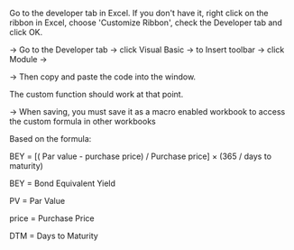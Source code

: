 Go to the developer tab in Excel. If you don't have it, right click on the ribbon in Excel, choose 'Customize Ribbon', check the Developer tab and click OK.

-> Go to the Developer tab -> click Visual Basic -> to Insert toolbar -> click Module ->

-> Then copy and paste the code into the window.

The custom function should work at that point.

-> When saving, you must save it as a macro enabled workbook to access the custom formula in other workbooks


Based on the formula:

BEY = [( Par value - purchase price) / Purchase price] × (365 / days to maturity)



BEY = Bond Equivalent Yield

PV = Par Value

price = Purchase Price

DTM = Days to Maturity
